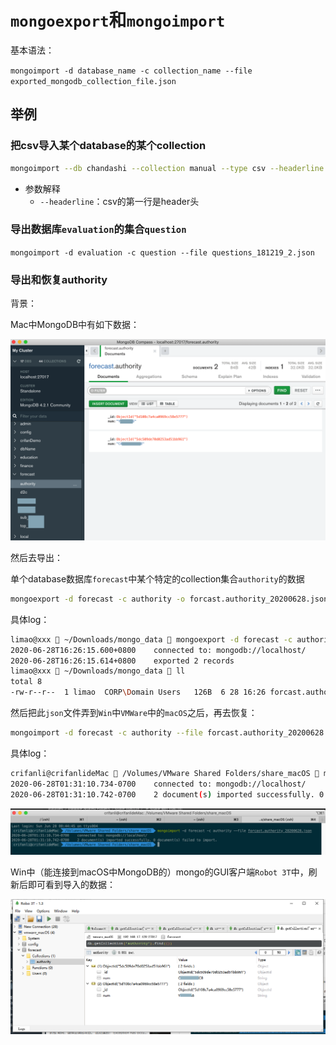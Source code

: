 # `mongoexport`和`mongoimport`

基本语法：

`mongoimport -d database_name -c collection_name --file exported_mongodb_collection_file.json`

## 举例

### 把csv导入某个database的某个collection

```bash
mongoimport --db chandashi --collection manual --type csv --headerline --ignoreBlanks --file ./manual.csv
```

* 参数解释
  * `--headerline`：csv的第一行是header头

### 导出数据库`evaluation`的集合`question`

`mongoimport -d evaluation -c question --file questions_181219_2.json`

### 导出和恢复authority

背景：

Mac中MongoDB中有如下数据：

![win_mongodb_compass_authority](../../assets/img/win_mongodb_compass_authority.png)

然后去导出：

单个database数据库`forecast`中某个特定的collection集合`authority`的数据

```bash
mongoexport -d forecast -c authority -o forcast.authority_20200628.json
```

具体log：

```bash
limao@xxx  ~/Downloads/mongo_data  mongoexport -d forecast -c authority -o forcast.authority_20200628.json
2020-06-28T16:26:15.600+0800    connected to: mongodb://localhost/
2020-06-28T16:26:15.614+0800    exported 2 records
limao@xxx  ~/Downloads/mongo_data  ll
total 8
-rw-r--r--  1 limao  CORP\Domain Users   126B  6 28 16:26 forcast.authority_20200628.json
```

然后把此`json`文件弄到`Win`中`VMWare`中的`macOS`之后，再去恢复：

```bash
mongoimport -d forecast -c authority --file forcast.authority_20200628.json
```

具体log：

```bash
crifanli@crifanlideMac  /Volumes/VMware Shared Folders/share_macOS  mongoimport -d forecast -c authority --file forcast.authority_20200628.json
2020-06-28T01:31:10.734-0700    connected to: mongodb://localhost/
2020-06-28T01:31:10.742-0700    2 document(s) imported successfully. 0 document(s) failed to import.
```

![iterm2_mongoimport_log](../../assets/img/iterm2_mongoimport_log.png)

Win中（能连接到macOS中MongoDB的）mongo的GUI客户端`Robot 3T`中，刷新后即可看到导入的数据：

![win_robot_3t_see_mongo_data](../../assets/img/win_robot_3t_see_mongo_data.png)
